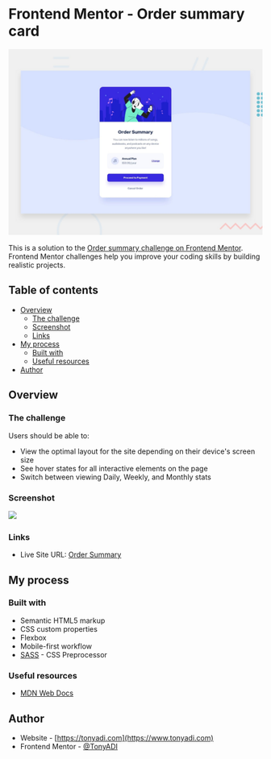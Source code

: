 # Frontend Mentor - Order summary card

![Design preview for the Order summary card coding challenge](./design/desktop-preview.jpg)

This is a solution to the [Order summary challenge on Frontend Mentor](https://www.frontendmentor.io/challenges/order-summary-component-QlPmajDUj). Frontend Mentor challenges help you improve your coding skills by building realistic projects. 

## Table of contents

- [Overview](#overview)
  - [The challenge](#the-challenge)
  - [Screenshot](#screenshot)
  - [Links](#links)
- [My process](#my-process)
  - [Built with](#built-with)
  - [Useful resources](#useful-resources)
- [Author](#author)

## Overview

### The challenge

Users should be able to:

- View the optimal layout for the site depending on their device's screen size
- See hover states for all interactive elements on the page
- Switch between viewing Daily, Weekly, and Monthly stats

### Screenshot

![](./src/images/desktop-screenshot.png)
<!--![](./src/images/mobile-screenshot.png)-->


### Links

- Live Site URL: [Order Summary](https://tonyadi.com/apps/order-summary)

## My process

### Built with

- Semantic HTML5 markup
- CSS custom properties
- Flexbox
- Mobile-first workflow
- [SASS](https://sass-lang.com) - CSS Preprocessor

### Useful resources

- [MDN Web Docs](https://developer.mozilla.org/en-US/docs/Web/CSS)

## Author

- Website - [https://tonyadi.com](https://www.tonyadi.com)
- Frontend Mentor - [@TonyADI](https://www.frontendmentor.io/profile/tonyADI)
